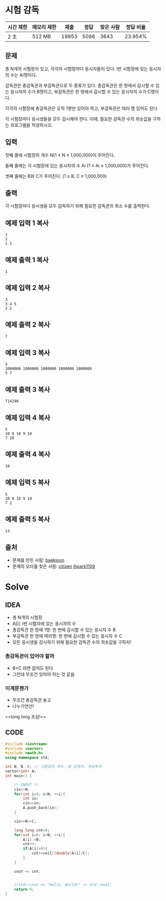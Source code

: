 # 시험 감독

| 시간 제한 | 메모리 제한 | 제출  | 정답 | 맞은 사람 | 정답 비율 |
| --------- | ----------- | ----- | ---- | --------- | --------- |
| 2 초      | 512 MB      | 19953 | 5086 | 3643      | 23.954%   |

## 문제

총 N개의 시험장이 있고, 각각의 시험장마다 응시자들이 있다. i번 시험장에 있는 응시자의 수는 Ai명이다.

감독관은 총감독관과 부감독관으로 두 종류가 있다. 총감독관은 한 방에서 감시할 수 있는 응시자의 수가 B명이고, 부감독관은 한 방에서 감시할 수 있는 응시자의 수가 C명이다.

각각의 시험장에 총감독관은 오직 1명만 있어야 하고, 부감독관은 여러 명 있어도 된다.

각 시험장마다 응시생들을 모두 감시해야 한다. 이때, 필요한 감독관 수의 최솟값을 구하는 프로그램을 작성하시오.

## 입력

첫째 줄에 시험장의 개수 N(1 ≤ N ≤ 1,000,000)이 주어진다.

둘째 줄에는 각 시험장에 있는 응시자의 수 Ai (1 ≤ Ai ≤ 1,000,000)가 주어진다.

셋째 줄에는 B와 C가 주어진다. (1 ≤ B, C ≤ 1,000,000)

## 출력

각 시험장마다 응시생을 모두 감독하기 위해 필요한 감독관의 최소 수를 출력한다.

## 예제 입력 1 복사

```
1
1
1 1
```

## 예제 출력 1 복사

```
1
```

## 예제 입력 2 복사

```
3
3 4 5
2 2
```

## 예제 출력 2 복사

```
7
```

## 예제 입력 3 복사

```
5
1000000 1000000 1000000 1000000 1000000
5 7
```

## 예제 출력 3 복사

```
714290
```

## 예제 입력 4 복사

```
5
10 9 10 9 10
7 20
```

## 예제 출력 4 복사

```
10
```

## 예제 입력 5 복사

```
5
10 9 10 9 10
7 2
```

## 예제 출력 5 복사

```
13
```



## 출처

- 문제를 만든 사람: [baekjoon](https://www.acmicpc.net/user/baekjoon)
- 문제의 오타를 찾은 사람: [citizen](https://www.acmicpc.net/user/citizen) [jhpark1109](https://www.acmicpc.net/user/jhpark1109)



# Solve

## IDEA

- 총 N개의 시험장 
- A[i]: i번 시험자에 있는 응시자의 수 
- 총감독관 한 방에 1명: 한 번에 감시할 수 있는 응시자 수 B 
- 부감독관 한 방에 여러명: 한 번에 감시할 수 있는 응시자 수 C 
- 모든 응시생을 감시하기 위해 필요한 감독관 수의 최솟값을 구하자! 

### 총감독관이 있어야 할까 

- B<C 라면 없어도 된다 
- 그런데 무조건 있어야 하는 것 같음



### 이게문젠가

- 무조건 총감독관 놓고 
- 나누기연산! 

==long long 조심!==

## CODE

```c++
#include <iostream>
#include <vector>
#include <math.h>
using namespace std;

int N, B, C; // 시험장의 개수, 총 감독자, 부감독자
vector<int> A;
int main() {

    /* INPUT */
    cin>>N;
    for(int i=0; i<N; ++i){
        int in;
        cin>>in;
        A.push_back(in);
    }

    cin>>B>>C;

    long long cnt=0;
    for(int i=0; i<N; ++i){
        A[i]-=B;
        cnt++;
        if(A[i]>0){
            cnt+=ceil((double)A[i]/C);
        }
    }

    cout << cnt;


    //std::cout << "Hello, World!" << std::endl;
    return 0;
}
```

